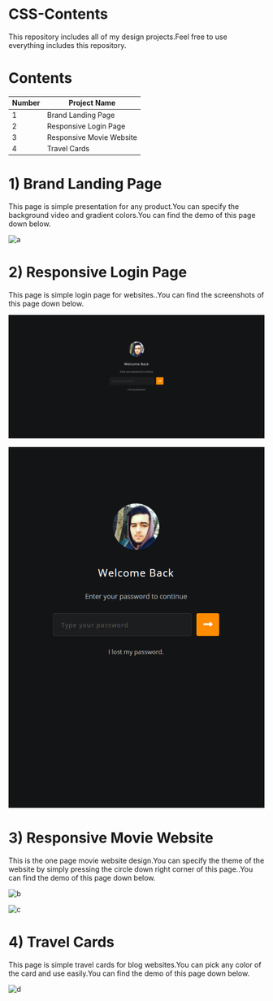 # CSS-Contents
This repository includes all of my design projects.Feel free to use everything includes this repository.

# Contents


| Number | Project Name                  |
| ---    | ---                           |
| 1      | Brand Landing Page            |
| 2      | Responsive Login Page         |
| 3      | Responsive Movie Website      |
| 4      | Travel Cards                  |

# 1) Brand Landing Page
This page is simple presentation for any product.You can specify the background video and gradient colors.You can find the demo of this page down below.

![a](readmeContents/brandgif.gif)


# 2) Responsive Login Page
This page is simple login page for websites..You can find the screenshots of this page down below.

![e](readmeContents/LoginPage.PNG)

![f](readmeContents/loginpageResponsive.PNG)



# 3) Responsive Movie Website
This is the one page movie website design.You can specify the theme of the website by simply pressing the circle down right corner of this page..You can find the demo of this page down below.

![b](readmeContents/moviegif.gif)

![c](readmeContents/movieResponsiveGif.gif)


# 4) Travel Cards
This page is simple travel cards for blog websites.You can pick any color of the card and use easily.You can find the demo of this page down below.

![d](readmeContents/travelgif.gif)











